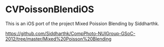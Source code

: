 CVPoissonBlendiOS
=================

This is an iOS port of the project Mixed Poission Blending by Siddharthk.

https://github.com/Siddharthk/CompPhoto-NUIGroup-GSoC-2012/tree/master/Mixed%20Poisson%20Blending
